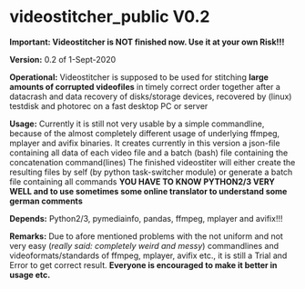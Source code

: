 # videostitcher_public V0.2

**Important: 
Videostitcher is NOT finished now. Use it at your own Risk!!!**

**Version:**
0.2 of 1-Sept-2020

**Operational:** 
Videostitcher is supposed to be used for stitching **large amounts of corrupted videofiles** in timely correct order together after a datacrash and data recovery of disks/storage devices, recovered by (linux) testdisk and photorec on a fast desktop PC or server

**Usage:**
Currently it is still not very usable by a simple commandline, because of the almost completely different usage of underlying ffmpeg, mplayer and avifix binaries. It creates currently in this version a json-file containing all data of each video file and a batch (bash) file containing the concatenation command(lines) The finished videostiter will either create the resulting files by self (by python task-switcher module) or generate a batch file containing all commands 
**YOU HAVE TO KNOW PYTHON2/3 VERY WELL and to use sometimes some online translator to understand some german comments**

**Depends:**
Python2/3, pymediainfo, pandas, ffmpeg, mplayer and avifix!!!

**Remarks:**
Due to afore mentioned problems with the not uniform and not very easy (*really said: completely weird and messy*) commandlines and videoformats/standards of ffmpeg, mplayer, avifix etc., it is still 
a Trial and Error to get correct result. **Everyone is encouraged to make it better in usage etc.**




